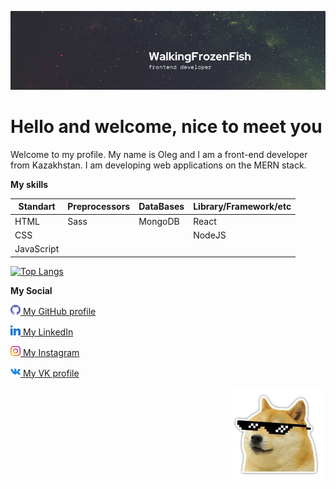 ![I'm a front-end developer](./images/4.png)

# Hello and welcome, nice to meet you 

Welcome to my profile. My name is Oleg and I am a front-end developer from Kazakhstan. 
I am developing web applications on the MERN stack.

**My skills**

| Standart | Preprocessors | DataBases | Library/Framework/etc |
| -------- | ------------- | --------- | --------------------- |
|HTML      | Sass          | MongoDB   | React                 |
|CSS       |               |           | NodeJS                |
|JavaScript|               |           |                       |


[![Top Langs](https://github-readme-stats.vercel.app/api/top-langs/?username=walkingfrozenfish&layout=compact)](https://github.com/anuraghazra/github-readme-stats)


**My Social**

[<img src="./images/github.png" height=16> My GitHub profile](https://github.com/WalkingFrozenFish) 

[<img src="./images/linkedin.png" height=16> My LinkedIn](https://www.linkedin.com/in/oleg-chachin-5213aa199/) 

[<img src="./images/instagram.png" height=16> My Instagram](https://www.instagram.com/frozenbit13/?hl=ru/) 

[<img src="./images/vk.png" height=16> My VK profile](https://vk.com/id194083267) 

<img src="./images/dog.webp" align="right" width="150px">

<!-- https://www.flaticon.com/packs/social-15 -->
<!-- Icons -->